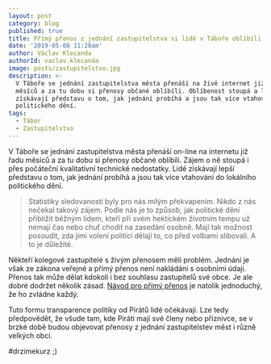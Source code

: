 ```yaml
---
layout: post
category: blog
published: true
title: Přímý přenos z jednání zastupitelstva si lidé v Táboře oblíbili
date: '2019-05-08 11:20am'
author: Václav Klecanda
authorId: vaclav.klecanda
image: posts/zastupitelstvo.jpg
description: >-
  V Táboře se jednání zastupitelstva města přenáší na živě internet již řadu
  měsíců a za tu dobu si přenosy občané oblíbíli. Oblíbenost stoupá a lidé tak
  získávají představu o tom, jak jednání probíhá a jsou tak více vtahováni do
  politického dění.
tags:
  - Tábor
  - Zastupitelstvo
---
```

V Táboře se jednání zastupitelstva města přenáší on-line na internetu již řadu měsíců a za tu dobu si přenosy občané oblíbili. Zájem o ně stoupá i přes počáteční kvalitativní technické nedostatky. Lidé získávají lepší představu o tom, jak jednání probíhá a jsou tak více vtahováni do lokálního politického dění.

> Statistiky sledovanosti byly pro nás milým překvapením. Nikdo z nás nečekal takový zájem. Podle nás je to způsob, jak politické dění přiblížit běžným lidem, kteří při svém hektickém životním tempu už nemají čas nebo chuť chodit na zasedání osobně. Mají tak možnost posoudit, zda jimi volení politici dělají to, co před volbami slibovali. A to je důležité.

Někteří kolegové zastupitelé s živým přenosem měli problém.
Jednání je však ze zákona veřejné a přímý přenos není nakládání s osobními údaji. 
Přenos tak může dělat kdokoli i bez souhlasu zastupitelů své obce.
Je ale dobré dodržet několik zásad.
[Návod pro přímý přenos](https://docs.google.com/document/d/124mHy40rphPF8c-LVI1h5YAJ8WRaqlKY1ALbtWTdX5I/edit#heading=h.2pjkgswbh13d) je natolik jednoduchý, že ho zvládne každý.

Tuto formu transparence politiky od Pirátů lidé očekávají.
Lze tedy předpovědět, že všude tam, kde Piráti mají své členy nebo příznivce, se v brzké době budou objevovat přenosy z jednání zastupitelstev měst i různě velkých obcí.

#drzimekurz ;)
